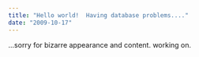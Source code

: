 ```yaml
---
title: "Hello world!  Having database problems...."
date: "2009-10-17"
---
```


...sorry for bizarre appearance and content. working on.
